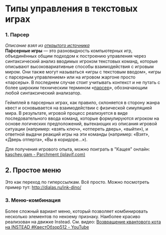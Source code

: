 # Типы управления в текстовых играх
### 1. Парсер
*Описание взял из [открытого источника](https://ifwiki.ru/%D0%9F%D0%B0%D1%80%D1%81%D0%B5%D1%80%D0%BD%D1%8B%D0%B5_%D0%B8%D0%B3%D1%80%D1%8B)*    
**Па́рсерные игры** — это разновидность компьютерных игр, объединённых общим подходом к построению управления через синтаксический анализ вводимых игроком текстовых команд, которые описывают высоковариативные способы взаимодействия с игровым миром. Они также могут называться «игры с текстовым вводом», «игры с парсерным управлением» или на игровом жаргоне просто «парсеры». В последнем случае стоит учитывать контекст и не путать с более широким техническим термином «[парсер](https://ifwiki.ru/%D0%9F%D0%B0%D1%80%D1%81%D0%B5%D1%80 "Парсер")», обозначающим любой синтаксический анализатор.

Геймплей в парсерных играх, как правило, склоняется в сторону жанра квест и основывается на взаимодействии с физической симуляцией мира. В результате, игровой процесс реализуется в виде последовательного ввода команд, которые формулируются игроком на основе логических предположений, вытекающих из описания игровой ситуации (например: «взять ключ», «отпереть дверь», «выйти»), и ответной выдачи реакций игры на эти команды (например: «Взят», «Дверь отперта», «Вы в коридоре...»).

Для получения игрового опыта, можно поиграть в "Кащея" онлайн: [kaschey.gam - Parchment (iplayif.com)](https://iplayif.com/?story=http://if.zhuchkovs.com/misc/kaschey.gam)

## 2. Простое меню
Это как переход по гиперссылкам. Всё просто. Можно посмотреть пример тут: http://dialas.ru/ink-dino/

### 3. Меню-комбинация
Более сложный вариант меню, который позволяет комбинировать несколько элементов по некоему признаку. Наиболее красиво реализован на движке Instead. См. видео: [Возвращение квантового кота на INSTEAD #КвестОбзор512 - YouTube](https://www.youtube.com/watch?v=3ff4WMY54Rc)
